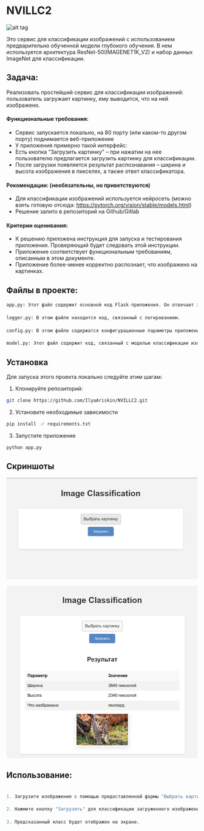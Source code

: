 # NVILLC2
![alt tag](https://img.hhcdn.ru/employer-logo/3888364.png)

Это сервис для классификации изображений с использованием предварительно обученной модели глубокого обучения. В нем используется архитектура ResNet-50(IMAGENET1K_V2) и набор данных ImageNet для классификации.

## Задача:
Реализовать простейший сервис для классификации изображений: пользователь
загружает картинку, ему выводится, что на ней изображено.

#### Функциональные требования:
- Сервис запускается локально, на 80 порту (или каком-то другом порту) поднимается
веб-приложение
- У приложения примерно такой интерфейс:
- Есть кнопка “Загрузить картинку” – при нажатии на нее пользователю предлагается
загрузить картинку для классификации.
- После загрузки появляется результат распознавания – ширина и высота изображения в
пикселях, а также ответ классификатора.

#### Рекомендации: (необязательны, но приветствуются)
- Для классификации изображений используется нейросеть (можно взять готовую
отсюда: https://pytorch.org/vision/stable/models.html)
- Решение залито в репозиторий на Github/Gitlab

#### Критерии оценивания:
- К решению приложена инструкция для запуска и тестирования приложения.
Проверяющий будет следовать этой инструкции.
- Приложение соответствует функциональным требованиям, описанным в этом
документе.
- Приложение более-менее корректно распознает, что изображено на картинках.

## Файлы в проекте:
```python
app.py: Этот файл содержит основной код Flask-приложения. Он отвечает за обработку запросов, загрузку изображений, их классификацию и вывод результатов.

logger.py: В этом файле находится код, связанный с логированием.

config.py: В этом файле содержатся конфигурационные параметры приложения.

model.py: Этот файл содержит код, связанный с моделью классификации изображений.
```
## Установка

Для запуска этого проекта локально следуйте этим шагам:
1. Клонируйте репозиторий:
```bash
git clone https://github.com/IlyaAriskin/NVILLC2.git
```
2. Установите необходимые зависимости
```bash
pip install -r requirements.txt
```
3. Запустите приложение

```bash
python app.py
```

## Скриншоты

![alt text](inter_1.jpg)

![alt text](inter_2.jpg)

## Использование:

```python

1. Загрузите изображение с помощью предоставленной формы "Выбрать картинку".

2. Нажмите кнопку "Загрузить" для классификации загруженного изображения.

3. Предсказанный класс будет отображен на экране.
```

